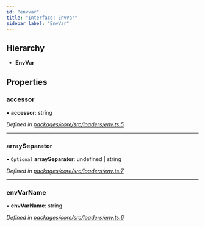 ```yaml
---
id: "envvar"
title: "Interface: EnvVar"
sidebar_label: "EnvVar"
---
```


## Hierarchy

- **EnvVar**

## Properties

### accessor

• **accessor**: string

_Defined in [packages/core/src/loaders/env.ts:5](https://github.com/willsoto/node-konfig/blob/b999a55/packages/core/src/loaders/env.ts#L5)_

---

### arraySeparator

• `Optional` **arraySeparator**: undefined \| string

_Defined in [packages/core/src/loaders/env.ts:7](https://github.com/willsoto/node-konfig/blob/b999a55/packages/core/src/loaders/env.ts#L7)_

---

### envVarName

• **envVarName**: string

_Defined in [packages/core/src/loaders/env.ts:6](https://github.com/willsoto/node-konfig/blob/b999a55/packages/core/src/loaders/env.ts#L6)_
